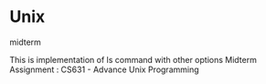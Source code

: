# Unix
midterm

This is implementation of ls command with other options
Midterm Assignment : CS631 - Advance Unix Programming


